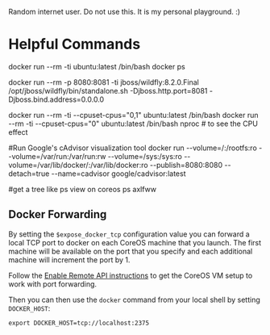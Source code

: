 Random internet user. Do not use this. It is my personal playground. :)

# Helpful Commands
docker run --rm -ti ubuntu:latest /bin/bash
docker ps

docker run --rm -p 8080:8081 -ti jboss/wildfly:8.2.0.Final /opt/jboss/wildfly/bin/standalone.sh -Djboss.http.port=8081 -Djboss.bind.address=0.0.0.0

docker run --rm -ti --cpuset-cpus="0,1" ubuntu:latest /bin/bash
docker run --rm -ti --cpuset-cpus="0" ubuntu:latest /bin/bash
nproc # to see the CPU effect

#Run Google's cAdvisor visualization tool
docker run --volume=/:/rootfs:ro --volume=/var/run:/var/run:rw --volume=/sys:/sys:ro --volume=/var/lib/docker/:/var/lib/docker:ro --publish=8080:8080 --detach=true --name=cadvisor google/cadvisor:latest

#get a tree like ps view on coreos
ps axlfww

## Docker Forwarding

By setting the `$expose_docker_tcp` configuration value you can forward a local TCP port to docker on
each CoreOS machine that you launch. The first machine will be available on the port that you specify
and each additional machine will increment the port by 1.

Follow the [Enable Remote API instructions][coreos-enabling-port-forwarding] to get the CoreOS VM setup to work with port forwarding.

[coreos-enabling-port-forwarding]: https://coreos.com/docs/launching-containers/building/customizing-docker/#enable-the-remote-api-on-a-new-socket

Then you can then use the `docker` command from your local shell by setting `DOCKER_HOST`:

    export DOCKER_HOST=tcp://localhost:2375
